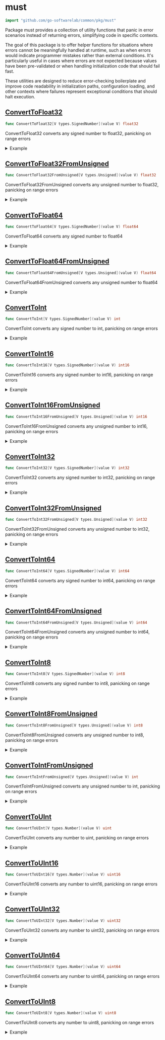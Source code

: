 # must

```go
import "github.com/go-softwarelab/common/pkg/must"
```

Package must provides a collection of utility functions that panic in error scenarios instead of returning errors, simplifying code in specific contexts.

The goal of this package is to offer helper functions for situations where errors cannot be meaningfully handled at runtime, such as when errors would indicate programmer mistakes rather than external conditions. It's particularly useful in cases where errors are not expected because values have been pre\-validated or when handling initialization code that should fail fast.

These utilities are designed to reduce error\-checking boilerplate and improve code readability in initialization paths, configuration loading, and other contexts where failures represent exceptional conditions that should halt execution.



<a name="ConvertToFloat32"></a>
## [ConvertToFloat32](<https://github.com/go-softwarelab/common/blob/main/pkg/must/converters.go#L84>)

```go
func ConvertToFloat32[V types.SignedNumber](value V) float32
```

ConvertToFloat32 converts any signed number to float32, panicking on range errors

<details>
<summary>Example</summary>




```go
package main

import (
	"fmt"

	"github.com/go-softwarelab/common/pkg/must"
)

func main() {
	// Converting within range
	val := must.ConvertToFloat32(3)
	fmt.Printf("%T(%g)\n", val, val)

	// Demonstrating panic with recovery for extreme values
	func() {
		defer func() {
			if r := recover(); r != nil {
				fmt.Println("Error:", r)
			}
		}()
		// This will panic because the value exceeds float32 range
		tooLarge := float64(3.5e+38) // Exceeds max float32 (approx 3.4e+38)
		_ = must.ConvertToFloat32(tooLarge)
	}()

}
```

**Output**

```
float32(3)
Error: 3.5e+38 value out of range to convert to float32
```


</details>

<a name="ConvertToFloat32FromUnsigned"></a>
## [ConvertToFloat32FromUnsigned](<https://github.com/go-softwarelab/common/blob/main/pkg/must/converters.go#L94>)

```go
func ConvertToFloat32FromUnsigned[V types.Unsigned](value V) float32
```

ConvertToFloat32FromUnsigned converts any unsigned number to float32, panicking on range errors

<details>
<summary>Example</summary>




```go
package main

import (
	"fmt"

	"github.com/go-softwarelab/common/pkg/must"
)

func main() {
	// Converting within range
	val := must.ConvertToFloat32FromUnsigned(uint(42))
	fmt.Printf("%T(%g)\n", val, val)

}
```

**Output**

```
float32(42)
```


</details>

<a name="ConvertToFloat64"></a>
## [ConvertToFloat64](<https://github.com/go-softwarelab/common/blob/main/pkg/must/converters.go#L89>)

```go
func ConvertToFloat64[V types.SignedNumber](value V) float64
```

ConvertToFloat64 converts any signed number to float64

<details>
<summary>Example</summary>




```go
package main

import (
	"fmt"

	"github.com/go-softwarelab/common/pkg/must"
)

func main() {
	// Converting within range
	val := must.ConvertToFloat64(3)
	fmt.Printf("%T(%g)\n", val, val)

}
```

**Output**

```
float64(3)
```


</details>

<a name="ConvertToFloat64FromUnsigned"></a>
## [ConvertToFloat64FromUnsigned](<https://github.com/go-softwarelab/common/blob/main/pkg/must/converters.go#L99>)

```go
func ConvertToFloat64FromUnsigned[V types.Unsigned](value V) float64
```

ConvertToFloat64FromUnsigned converts any unsigned number to float64

<details>
<summary>Example</summary>




```go
package main

import (
	"fmt"

	"github.com/go-softwarelab/common/pkg/must"
)

func main() {
	// Converting within range
	val := must.ConvertToFloat64FromUnsigned(uint64(42))
	fmt.Printf("%T(%g)\n", val, val)

}
```

**Output**

```
float64(42)
```


</details>

<a name="ConvertToInt"></a>
## [ConvertToInt](<https://github.com/go-softwarelab/common/blob/main/pkg/must/converters.go#L9>)

```go
func ConvertToInt[V types.SignedNumber](value V) int
```

ConvertToInt converts any signed number to int, panicking on range errors

<details>
<summary>Example</summary>




```go
package main

import (
	"fmt"

	"github.com/go-softwarelab/common/pkg/must"
)

func main() {
	// Converting within range
	val := must.ConvertToInt(int16(42))
	fmt.Printf("%T(%d)\n", val, val)

}
```

**Output**

```
int(42)
```


</details>

<a name="ConvertToInt16"></a>
## [ConvertToInt16](<https://github.com/go-softwarelab/common/blob/main/pkg/must/converters.go#L29>)

```go
func ConvertToInt16[V types.SignedNumber](value V) int16
```

ConvertToInt16 converts any signed number to int16, panicking on range errors

<details>
<summary>Example</summary>




```go
package main

import (
	"fmt"

	"github.com/go-softwarelab/common/pkg/must"
)

func main() {
	// Converting within range
	val := must.ConvertToInt16(1000)
	fmt.Printf("%T(%d)\n", val, val)

	// Demonstrating panic with recovery
	func() {
		defer func() {
			if r := recover(); r != nil {
				fmt.Println("Error:", r)
			}
		}()
		// This will panic due to value out of range
		_ = must.ConvertToInt16(40000)
	}()

}
```

**Output**

```
int16(1000)
Error: 40000 value out of range to convert to int16
```


</details>

<a name="ConvertToInt16FromUnsigned"></a>
## [ConvertToInt16FromUnsigned](<https://github.com/go-softwarelab/common/blob/main/pkg/must/converters.go#L34>)

```go
func ConvertToInt16FromUnsigned[V types.Unsigned](value V) int16
```

ConvertToInt16FromUnsigned converts any unsigned number to int16, panicking on range errors

<details>
<summary>Example</summary>




```go
package main

import (
	"fmt"

	"github.com/go-softwarelab/common/pkg/must"
)

func main() {
	// Converting within range
	val := must.ConvertToInt16FromUnsigned(uint(1000))
	fmt.Printf("%T(%d)\n", val, val)

	// Demonstrating panic with recovery
	func() {
		defer func() {
			if r := recover(); r != nil {
				fmt.Println("Error:", r)
			}
		}()
		// This will panic due to value out of range
		_ = must.ConvertToInt16FromUnsigned(uint(40000))
	}()

}
```

**Output**

```
int16(1000)
Error: 40000 value out of range to convert to int16
```


</details>

<a name="ConvertToInt32"></a>
## [ConvertToInt32](<https://github.com/go-softwarelab/common/blob/main/pkg/must/converters.go#L39>)

```go
func ConvertToInt32[V types.SignedNumber](value V) int32
```

ConvertToInt32 converts any signed number to int32, panicking on range errors

<details>
<summary>Example</summary>




```go
package main

import (
	"fmt"

	"github.com/go-softwarelab/common/pkg/must"
)

func main() {
	// Converting within range
	val := must.ConvertToInt32(1000000)
	fmt.Printf("%T(%d)\n", val, val)

	// Demonstrating panic with recovery
	func() {
		defer func() {
			if r := recover(); r != nil {
				fmt.Println("Error:", r)
			}
		}()
		// This will panic due to value out of range
		_ = must.ConvertToInt32(int64(3000000000))
	}()

}
```

**Output**

```
int32(1000000)
Error: 3000000000 value out of range to convert to int32
```


</details>

<a name="ConvertToInt32FromUnsigned"></a>
## [ConvertToInt32FromUnsigned](<https://github.com/go-softwarelab/common/blob/main/pkg/must/converters.go#L44>)

```go
func ConvertToInt32FromUnsigned[V types.Unsigned](value V) int32
```

ConvertToInt32FromUnsigned converts any unsigned number to int32, panicking on range errors

<details>
<summary>Example</summary>




```go
package main

import (
	"fmt"

	"github.com/go-softwarelab/common/pkg/must"
)

func main() {
	// Converting within range
	val := must.ConvertToInt32FromUnsigned(uint(1000000))
	fmt.Printf("%T(%d)\n", val, val)

	// Demonstrating panic with recovery
	func() {
		defer func() {
			if r := recover(); r != nil {
				fmt.Println("Error:", r)
			}
		}()
		// This will panic due to value out of range
		_ = must.ConvertToInt32FromUnsigned(uint64(3000000000))
	}()

}
```

**Output**

```
int32(1000000)
Error: 3000000000 value out of range to convert to int32
```


</details>

<a name="ConvertToInt64"></a>
## [ConvertToInt64](<https://github.com/go-softwarelab/common/blob/main/pkg/must/converters.go#L49>)

```go
func ConvertToInt64[V types.SignedNumber](value V) int64
```

ConvertToInt64 converts any signed number to int64, panicking on range errors

<details>
<summary>Example</summary>




```go
package main

import (
	"fmt"

	"github.com/go-softwarelab/common/pkg/must"
)

func main() {
	// Converting within range
	val := must.ConvertToInt64(9223372036854775807)
	fmt.Printf("%T(%d)\n", val, val)

}
```

**Output**

```
int64(9223372036854775807)
```


</details>

<a name="ConvertToInt64FromUnsigned"></a>
## [ConvertToInt64FromUnsigned](<https://github.com/go-softwarelab/common/blob/main/pkg/must/converters.go#L54>)

```go
func ConvertToInt64FromUnsigned[V types.Unsigned](value V) int64
```

ConvertToInt64FromUnsigned converts any unsigned number to int64, panicking on range errors

<details>
<summary>Example</summary>




```go
package main

import (
	"fmt"

	"github.com/go-softwarelab/common/pkg/must"
)

func main() {
	// Converting within range
	val := must.ConvertToInt64FromUnsigned(uint64(9223372036854775807))
	fmt.Printf("%T(%d)\n", val, val)

	// Demonstrating panic with recovery
	func() {
		defer func() {
			if r := recover(); r != nil {
				fmt.Println("Error:", r)
			}
		}()
		// This will panic due to value out of range
		_ = must.ConvertToInt64FromUnsigned(uint64(9223372036854775808))
	}()

}
```

**Output**

```
int64(9223372036854775807)
Error: 9223372036854775808 value out of range to convert to int64
```


</details>

<a name="ConvertToInt8"></a>
## [ConvertToInt8](<https://github.com/go-softwarelab/common/blob/main/pkg/must/converters.go#L19>)

```go
func ConvertToInt8[V types.SignedNumber](value V) int8
```

ConvertToInt8 converts any signed number to int8, panicking on range errors

<details>
<summary>Example</summary>




```go
package main

import (
	"fmt"

	"github.com/go-softwarelab/common/pkg/must"
)

func main() {
	// Converting within range
	val := must.ConvertToInt8(42)
	fmt.Printf("%T(%d)\n", val, val)

	// Demonstrating panic with recovery
	func() {
		defer func() {
			if r := recover(); r != nil {
				fmt.Println("Error:", r)
			}
		}()
		// This will panic due to value out of range
		_ = must.ConvertToInt8(1000)
	}()

}
```

**Output**

```
int8(42)
Error: 1000 value out of range to convert to int8
```


</details>

<a name="ConvertToInt8FromUnsigned"></a>
## [ConvertToInt8FromUnsigned](<https://github.com/go-softwarelab/common/blob/main/pkg/must/converters.go#L24>)

```go
func ConvertToInt8FromUnsigned[V types.Unsigned](value V) int8
```

ConvertToInt8FromUnsigned converts any unsigned number to int8, panicking on range errors

<details>
<summary>Example</summary>




```go
package main

import (
	"fmt"

	"github.com/go-softwarelab/common/pkg/must"
)

func main() {
	// Converting within range
	val := must.ConvertToInt8FromUnsigned(uint(42))
	fmt.Printf("%T(%d)\n", val, val)

	// Demonstrating panic with recovery
	func() {
		defer func() {
			if r := recover(); r != nil {
				fmt.Println("Error:", r)
			}
		}()
		// This will panic due to value out of range
		_ = must.ConvertToInt8FromUnsigned(uint(200))
	}()

}
```

**Output**

```
int8(42)
Error: 200 value out of range to convert to int8
```


</details>

<a name="ConvertToIntFromUnsigned"></a>
## [ConvertToIntFromUnsigned](<https://github.com/go-softwarelab/common/blob/main/pkg/must/converters.go#L14>)

```go
func ConvertToIntFromUnsigned[V types.Unsigned](value V) int
```

ConvertToIntFromUnsigned converts any unsigned number to int, panicking on range errors

<details>
<summary>Example</summary>




```go
package main

import (
	"fmt"

	"github.com/go-softwarelab/common/pkg/must"
)

func main() {
	// Converting within range
	val := must.ConvertToIntFromUnsigned(uint16(42))
	fmt.Printf("%T(%d)\n", val, val)

	// Demonstrating panic with recovery
	func() {
		defer func() {
			if r := recover(); r != nil {
				fmt.Println("Error:", r)
			}
		}()
		// This will panic due to value out of range
		huge := uint64(9223372036854775808)
		_ = must.ConvertToIntFromUnsigned(huge)
	}()

}
```

**Output**

```
int(42)
Error: 9223372036854775808 value out of range to convert to int
```


</details>

<a name="ConvertToUInt"></a>
## [ConvertToUInt](<https://github.com/go-softwarelab/common/blob/main/pkg/must/converters.go#L59>)

```go
func ConvertToUInt[V types.Number](value V) uint
```

ConvertToUInt converts any number to uint, panicking on range errors

<details>
<summary>Example</summary>




```go
package main

import (
	"fmt"

	"github.com/go-softwarelab/common/pkg/must"
)

func main() {
	// Converting positive value
	val := must.ConvertToUInt(42)
	fmt.Printf("%T(%d)\n", val, val)

	// Demonstrating panic with recovery
	func() {
		defer func() {
			if r := recover(); r != nil {
				fmt.Println("Error:", r)
			}
		}()
		// This will panic due to negative value
		_ = must.ConvertToUInt(-5)
	}()

}
```

**Output**

```
uint(42)
Error: -5 value out of range to convert to uint
```


</details>

<a name="ConvertToUInt16"></a>
## [ConvertToUInt16](<https://github.com/go-softwarelab/common/blob/main/pkg/must/converters.go#L69>)

```go
func ConvertToUInt16[V types.Number](value V) uint16
```

ConvertToUInt16 converts any number to uint16, panicking on range errors

<details>
<summary>Example</summary>




```go
package main

import (
	"fmt"

	"github.com/go-softwarelab/common/pkg/must"
)

func main() {
	// Converting within range
	val := must.ConvertToUInt16(65000)
	fmt.Printf("%T(%d)\n", val, val)

	// Demonstrating panic with recovery
	func() {
		defer func() {
			if r := recover(); r != nil {
				fmt.Println("Error:", r)
			}
		}()
		// This will panic due to value out of range
		_ = must.ConvertToUInt16(70000)
	}()

}
```

**Output**

```
uint16(65000)
Error: 70000 value out of range to convert to uint16
```


</details>

<a name="ConvertToUInt32"></a>
## [ConvertToUInt32](<https://github.com/go-softwarelab/common/blob/main/pkg/must/converters.go#L74>)

```go
func ConvertToUInt32[V types.Number](value V) uint32
```

ConvertToUInt32 converts any number to uint32, panicking on range errors

<details>
<summary>Example</summary>




```go
package main

import (
	"fmt"

	"github.com/go-softwarelab/common/pkg/must"
)

func main() {
	// Valid conversion
	val := must.ConvertToUInt32(42)
	fmt.Printf("%T(%d)\n", val, val)

	// Demonstrating panic with recovery
	func() {
		defer func() {
			if r := recover(); r != nil {
				fmt.Println("Error:", r)
			}
		}()
		// This will panic due to negative value
		_ = must.ConvertToUInt32(-5)
	}()

}
```

**Output**

```
uint32(42)
Error: -5 value out of range to convert to uint32
```


</details>

<a name="ConvertToUInt64"></a>
## [ConvertToUInt64](<https://github.com/go-softwarelab/common/blob/main/pkg/must/converters.go#L79>)

```go
func ConvertToUInt64[V types.Number](value V) uint64
```

ConvertToUInt64 converts any number to uint64, panicking on range errors

<details>
<summary>Example</summary>




```go
package main

import (
	"fmt"

	"github.com/go-softwarelab/common/pkg/must"
)

func main() {
	// Converting within range
	val := must.ConvertToUInt64(uint(18446744073709551000))
	fmt.Printf("%T(%d)\n", val, val)

	// Demonstrating panic with recovery
	func() {
		defer func() {
			if r := recover(); r != nil {
				fmt.Println("Error:", r)
			}
		}()
		// This will panic due to negative value
		_ = must.ConvertToUInt64(-1)
	}()

}
```

**Output**

```
uint64(18446744073709551000)
Error: -1 value out of range to convert to uint64
```


</details>

<a name="ConvertToUInt8"></a>
## [ConvertToUInt8](<https://github.com/go-softwarelab/common/blob/main/pkg/must/converters.go#L64>)

```go
func ConvertToUInt8[V types.Number](value V) uint8
```

ConvertToUInt8 converts any number to uint8, panicking on range errors

<details>
<summary>Example</summary>




```go
package main

import (
	"fmt"

	"github.com/go-softwarelab/common/pkg/must"
)

func main() {
	// Converting within range
	val := must.ConvertToUInt8(200)
	fmt.Printf("%T(%d)\n", val, val)

	// Demonstrating panic with recovery
	func() {
		defer func() {
			if r := recover(); r != nil {
				fmt.Println("Error:", r)
			}
		}()
		// This will panic due to value out of range
		_ = must.ConvertToUInt8(300)
	}()

}
```

**Output**

```
uint8(200)
Error: 300 value out of range to convert to uint8
```


</details>